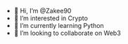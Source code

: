 - 👋 Hi, I’m @Zakee90
- 👀 I’m interested in Crypto
- 🌱 I’m currently learning Python
- 💞️ I’m looking to collaborate on Web3

<!---
Zakee90/Zakee90 is a ✨ special ✨ repository because its `README.md` (this file) appears on your GitHub profile.
You can click the Preview link to take a look at your changes.
--->
